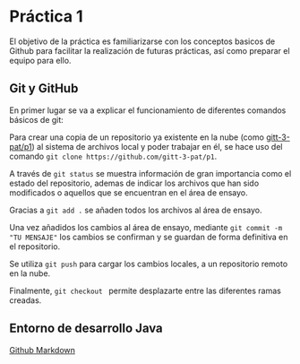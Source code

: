 # Práctica 1

El objetivo de la práctica es familiarizarse con los conceptos basicos de Github para facilitar la realización de futuras prácticas, así como preparar el equipo para ello.

## Git y GitHub

En primer lugar se va a explicar el funcionamiento de diferentes comandos básicos de git:

Para crear una copia de un repositorio ya existente en la nube (como [gitt-3-pat/p1](https://github.com/gitt-3-pat/p1)) al sistema de archivos local y poder trabajar en él, se hace uso del comando `git clone https://github.com/gitt-3-pat/p1`. 

A través de `git status` se muestra información de gran importancia como el estado del repositorio, ademas de indicar los archivos que han sido modificados o aquellos que se encuentran en el área de ensayo.

Gracias a `git add .` se añaden todos los archivos al área de ensayo. 

Una vez añadidos los cambios al área de ensayo, mediante `git commit -m "TU MENSAJE"` los cambios se confirman y se guardan de forma definitiva en el repositorio.

Se utiliza `git push` para cargar los cambios locales, a un repositorio remoto en la nube. 

Finalmente, `git checkout ` permite desplazarte entre las diferentes ramas creadas. 

## Entorno de desarrollo Java

[Github Markdown](https://docs.github.com/es/get-started/writing-on-github/getting-started-with-writing-and-formatting-on-github/basic-writing-and-formatting-syntax)
